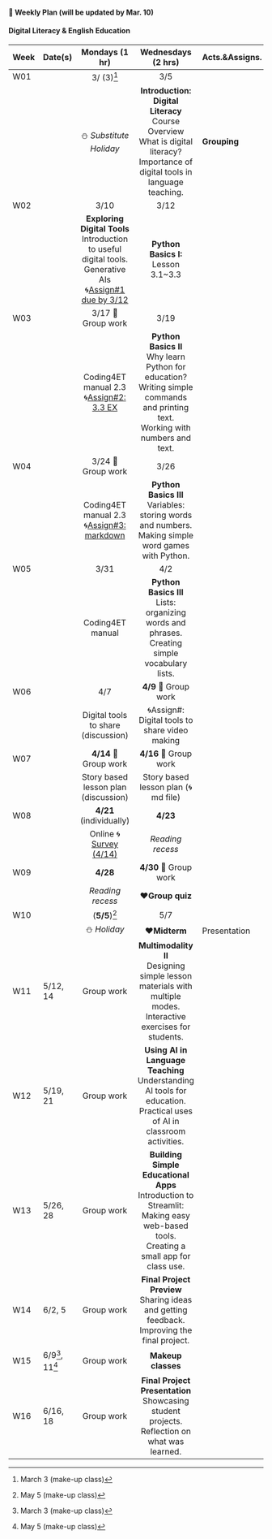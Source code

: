 #### 🌱 **Weekly Plan (will be updated by Mar. 10)**

#### Digital Literacy & English Education

| Week | Date(s) | Mondays (1 hr) | Wednesdays (2 hrs) | Acts.&Assigns. |
|------|------|:----------:|:--------:|-------|
|W01||3/ (3)[^1]|3/5||
|      |      |⛄ _Substitute Holiday_| **Introduction: Digital Literacy** <br> Course Overview <br> What is digital literacy? <br> Importance of digital tools in language teaching.  | **Grouping** |
|W02||3/10|3/12||
|   || **Exploring Digital Tools** <br> Introduction to useful digital tools. Generative AIs <br>🌀[Assign#1 due by 3/12](https://github.com/MK316/Coding4ET/blob/main/Lessons/Ex2.md) |**Python Basics I:** Lesson 3.1~3.3   |       |
| W03||3/17 🐳 Group work|3/19||
|     ||  Coding4ET manual 2.3 <br>🌀[Assign#2: 3.3 EX](https://github.com/MK316/Coding4ET/blob/main/Lessons/EX3_3.ipynb) | **Python Basics II** <br> Why learn Python for education? <br> Writing simple commands and printing text. <br> Working with numbers and text. |       |
|W04||3/24 🐳 Group work|3/26||
|      || Coding4ET manual 2.3 <br>🌀[Assign#3: markdown](https://github.com/MK316/Coding4ET/blob/main/Lessons/Lesson02-3.md) | **Python Basics III** <br> Variables: storing words and numbers. <br> Making simple word games with Python. |       |
|W05||3/31 |4/2||
|      || Coding4ET manual | **Python Basics III** <br> Lists: organizing words and phrases. <br> Creating simple vocabulary lists. |       |
|W06||4/7|**4/9** 🐳 Group work||
|      | |  Digital tools to share (discussion) | 🌀Assign#: Digital tools to share video making ||
|W07||**4/14** 🐳 Group work|**4/16** 🐳 Group work||
|      | |Story based lesson plan (discussion)| Story based lesson plan (🌀md file)|     |
| W08||**4/21** (individually) |**4/23**||
|     | | Online 🌀[Survey (4/14)](https://forms.gle/RAcEev4ZoqkcPQK86) | _Reading recess_  |       |
|W09||**4/28** |**4/30** 🐳 Group work||
|      || _Reading recess_  |♥️**Group quiz**| |
|W10||(**5/5**)[^2]|5/7||
|      || ⛄ _Holiday_  | ♥️**Midterm** |Presentation |
|  W11    |5/12, 14|  Group work  | **Multimodality II** <br> Designing simple lesson materials with multiple modes. <br> Interactive exercises for students. |       |
|  W12    |5/19, 21|  Group work  | **Using AI in Language Teaching** <br> Understanding AI tools for education. <br> Practical uses of AI in classroom activities. |       |
|  W13    |5/26, 28|  Group work | **Building Simple Educational Apps** <br> Introduction to Streamlit: Making easy web-based tools. <br> Creating a small app for class use. |       |
|  W14    |6/2, 5|  Group work |**Final Project Preview** <br> Sharing ideas and getting feedback. <br> Improving the final project.|       |
|  W15    |6/9[^1], 11[^2]|   Group work |**Makeup classes** |  |
|  W16    |6/16, 18| Group work | **Final Project Presentation** <br> Showcasing student projects. <br> Reflection on what was learned. |       |

[^1]: March 3 (make-up class)
[^2]: May 5 (make-up class)
